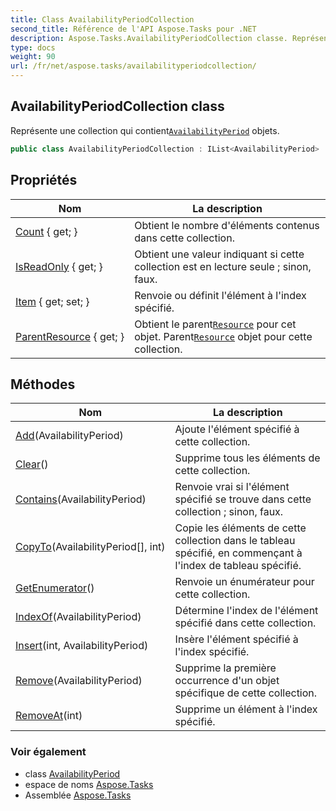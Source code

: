 ```yaml
---
title: Class AvailabilityPeriodCollection
second_title: Référence de l'API Aspose.Tasks pour .NET
description: Aspose.Tasks.AvailabilityPeriodCollection classe. Représente une collection qui contientAvailabilityPeriod objets.
type: docs
weight: 90
url: /fr/net/aspose.tasks/availabilityperiodcollection/
---
```

## AvailabilityPeriodCollection class

Représente une collection qui contient[`AvailabilityPeriod`](../availabilityperiod/) objets.

```csharp
public class AvailabilityPeriodCollection : IList<AvailabilityPeriod>
```

## Propriétés

| Nom | La description |
| --- | --- |
| [Count](../../aspose.tasks/availabilityperiodcollection/count/) { get; } | Obtient le nombre d'éléments contenus dans cette collection. |
| [IsReadOnly](../../aspose.tasks/availabilityperiodcollection/isreadonly/) { get; } | Obtient une valeur indiquant si cette collection est en lecture seule ; sinon, faux. |
| [Item](../../aspose.tasks/availabilityperiodcollection/item/) { get; set; } | Renvoie ou définit l'élément à l'index spécifié. |
| [ParentResource](../../aspose.tasks/availabilityperiodcollection/parentresource/) { get; } | Obtient le parent[`Resource`](../resource/) pour cet objet.  Parent[`Resource`](../resource/) objet pour cette collection. |

## Méthodes

| Nom | La description |
| --- | --- |
| [Add](../../aspose.tasks/availabilityperiodcollection/add/)(AvailabilityPeriod) | Ajoute l'élément spécifié à cette collection. |
| [Clear](../../aspose.tasks/availabilityperiodcollection/clear/)() | Supprime tous les éléments de cette collection. |
| [Contains](../../aspose.tasks/availabilityperiodcollection/contains/)(AvailabilityPeriod) | Renvoie vrai si l'élément spécifié se trouve dans cette collection ; sinon, faux. |
| [CopyTo](../../aspose.tasks/availabilityperiodcollection/copyto/)(AvailabilityPeriod[], int) | Copie les éléments de cette collection dans le tableau spécifié, en commençant à l'index de tableau spécifié. |
| [GetEnumerator](../../aspose.tasks/availabilityperiodcollection/getenumerator/)() | Renvoie un énumérateur pour cette collection. |
| [IndexOf](../../aspose.tasks/availabilityperiodcollection/indexof/)(AvailabilityPeriod) | Détermine l'index de l'élément spécifié dans cette collection. |
| [Insert](../../aspose.tasks/availabilityperiodcollection/insert/)(int, AvailabilityPeriod) | Insère l'élément spécifié à l'index spécifié. |
| [Remove](../../aspose.tasks/availabilityperiodcollection/remove/)(AvailabilityPeriod) | Supprime la première occurrence d'un objet spécifique de cette collection. |
| [RemoveAt](../../aspose.tasks/availabilityperiodcollection/removeat/)(int) | Supprime un élément à l'index spécifié. |

### Voir également

* class [AvailabilityPeriod](../availabilityperiod/)
* espace de noms [Aspose.Tasks](../../aspose.tasks/)
* Assemblée [Aspose.Tasks](../../)



